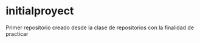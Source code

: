 # initialproyect
Primer repositorio creado desde la clase de repositorios con la finalidad de practicar
